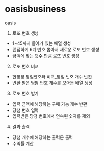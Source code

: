 # oasisbusiness
oasis

1. 로또 번호 생성 
  - 1~45까지 들어가 있는 배열 생성
  - 랜덤하게 6개 번호 뽑아서 새로운 로또 번호 생성
  - 금액에 맞는 갯수 만큼 로또 번호 생성

2. 로또 번호 비교
  - 한장당 당첨번호와 비교_당첨 번호 개수 반환
  - 반환 받은 당첨 번호 개수를 모아둔 배열 생성

3. 로또 번호 받기
  - 입력 금액에 해당하는 구매 가능 개수 반환
  - 당첨 번호 입력
  - 입력받은 당첨 번호에서 연속된 숫자를 제외

4. 결과 출력
  - 당첨 개수에 해당하는 출력문 출력
  - 수익률 계산
